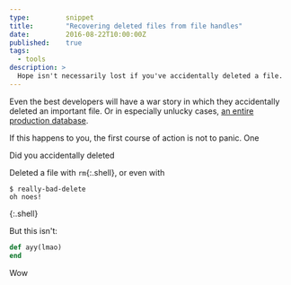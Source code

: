 ```yaml
---
type:         snippet
title:        "Recovering deleted files from file handles"
date:         2016-08-22T10:00:00Z
published:    true
tags:
  - tools
description: >
  Hope isn't necessarily lost if you've accidentally deleted a file.
---
```


Even the best developers will have a war story in which they accidentally deleted an important file. Or in especially unlucky cases, [an entire production database](https://github.com/blog/744-today-s-outage).

If this happens to you, the first course of action is not to panic. One

Did you accidentally deleted

Deleted a file with `rm`{:.shell}, or even with

```
$ really-bad-delete
oh noes!
```
{:.shell}

But this isn't:

```ruby
def ayy(lmao)
end
```

Wow
